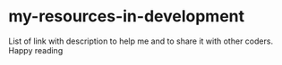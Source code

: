 my-resources-in-development
===========================

List of link with description to help me and to share it with other coders. Happy reading
